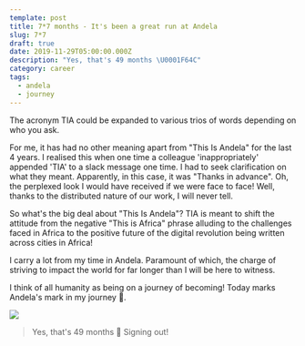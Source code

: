 ```yaml
---
template: post
title: 7*7 months - It's been a great run at Andela
slug: 7*7
draft: true
date: 2019-11-29T05:00:00.000Z
description: "Yes, that's 49 months \U0001F64C"
category: career
tags:
  - andela
  - journey
---
```


The acronym TIA could be expanded to various trios of words depending on who you ask.

For me, it has had no other meaning apart from "This Is Andela" for the last 4 years. I realised this when one time a colleague 'inappropriately' appended 'TIA' to a slack message one time. I had to seek clarification on what they meant. Apparently, in this case, it was "Thanks in advance". Oh, the perplexed look I would have received if we were face to face! Well, thanks to the distributed nature of our work, I will never tell.

So what's the big deal about "This Is Andela"?
TIA is meant to shift the attitude from the negative "This is Africa" phrase alluding to the challenges faced in Africa to the positive future of the digital revolution being written across cities in Africa!

I carry a lot from my time in Andela. Paramount of which, the charge of striving to impact the world for far longer than I will be here to witness.

I think of all humanity as being on a journey of becoming! Today marks Andela's mark in my journey 🥂.

![](/media/unnamed.jpg)

> Yes, that's 49 months 🙌
> Signing out!
